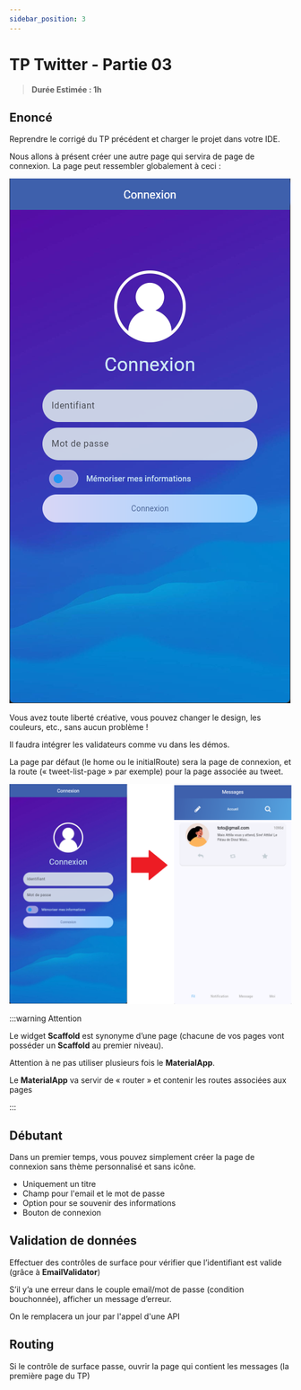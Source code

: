 ```yaml
---
sidebar_position: 3
---
```


# TP Twitter - Partie 03

> **Durée Estimée : 1h**

## Enoncé

Reprendre le corrigé du TP précédent et charger le projet dans votre IDE.

Nous allons à présent créer une autre page qui servira de page de connexion. La page peut ressembler globalement à ceci :

![Screenshot](img/tp_03_01.png)

Vous avez toute liberté créative, vous pouvez changer le design, les couleurs, etc., sans aucun problème !

Il faudra intégrer les validateurs comme vu dans les démos.

La page par défaut (le home ou le initialRoute) sera la page de connexion, et la route 
(« tweet-list-page » par exemple) pour la page associée au tweet.

![Screenshot](img/tp_03_navigation.png)

:::warning Attention

Le widget **Scaffold** est synonyme d’une page (chacune de vos pages vont posséder un 
**Scaffold** au premier niveau). 

Attention à ne pas utiliser plusieurs fois le **MaterialApp**. 

Le **MaterialApp** va servir de « router » et contenir les routes associées aux pages

:::

## Débutant

Dans un premier temps, vous pouvez simplement créer la page de connexion sans thème personnalisé et sans icône.

- Uniquement un titre
- Champ pour l'email et le mot de passe
- Option pour se souvenir des informations
- Bouton de connexion

## Validation de données

Effectuer des contrôles de surface pour vérifier que l’identifiant est valide (grâce à
**EmailValidator**)

S’il y’a une erreur dans le couple email/mot de passe (condition bouchonnée), afficher
un message d’erreur.

On le remplacera un jour par l'appel d'une API

## Routing

Si le contrôle de surface passe, ouvrir la page qui contient les messages (la première page du TP)